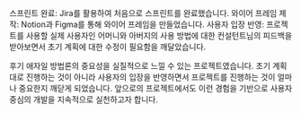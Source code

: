 스프린트 완료: Jira를 활용하여 처음으로 스프린트를 완료했습니다.
와이어 프레임 제작: Notion과 Figma를 통해 와이어 프레임을 만들었습니다.
사용자 입장 반영: 프로젝트를 사용할 실제 사용자인 어머니와 아버지의 사용 방법에 대한 컨설턴트님의 피드백을 받아보면서 초기 계획에 대한 수정이 필요함을 깨달았습니다.

후기
애자일 방법론의 중요성을 실질적으로 느낄 수 있는 프로젝트였습니다. 초기 계획대로 진행하는 것이 아니라 사용자의 입장을 반영하면서 프로젝트를 진행하는 것이 얼마나 중요한지 깨닫게 되었습니다. 앞으로의 프로젝트에서도 이런 경험을 기반으로 사용자 중심의 개발을 지속적으로 실천하고자 합니다.
